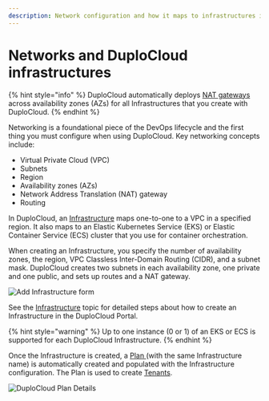 ```yaml
---
description: Network configuration and how it maps to infrastructures in DuploCloud
---
```


# Networks and DuploCloud infrastructures

{% hint style="info" %}
DuploCloud automatically deploys [NAT gateways](https://docs.aws.amazon.com/vpc/latest/userguide/vpc-nat-gateway.html) across availability zones (AZs) for all Infrastructures that you create with DuploCloud.
{% endhint %}

Networking is a foundational piece of the DevOps lifecycle and the first thing you must configure when using DuploCloud. Key networking concepts include:

* Virtual Private Cloud (VPC)
* Subnets
* Region
* Availability zones (AZs)
* Network Address Translation (NAT) gateway
* Routing

In DuploCloud, an [Infrastructure](../../getting-started/application-focussed-interface/infrastructure.md) maps one-to-one to a VPC in a specified region. It also maps to an Elastic Kubernetes Service (EKS) or Elastic Container Service (ECS) cluster that you use for container orchestration.&#x20;

When creating an Infrastructure, you specify the number of availability zones, the region, VPC Classless Inter-Domain Routing (CIDR), and a subnet mask. DuploCloud creates two subnets in each availability zone, one private and one public, and sets up routes and a NAT gateway.&#x20;

![Add Infrastructure form](<../../.gitbook/assets/image (15) (1) (1) (2) (1) (1).png>)

See the [Infrastructure](../aws-services/infrastructure/) topic for detailed steps about how to create an Infrastructure in the DuploCloud Portal.

{% hint style="warning" %}
Up to one instance (0 or 1) of an EKS or ECS is supported for each DuploCloud Infrastructure.
{% endhint %}

Once the Infrastructure is created, a [Plan ](../../getting-started/application-focussed-interface/plan.md)(with the same Infrastructure name) is automatically created and populated with the Infrastructure configuration. The Plan is used to create [Tenants](tenant-environment.md).

![DuploCloud Plan Details](https://duplocloud.com/wp-content/uploads/2021/11/infra-plan.png)
